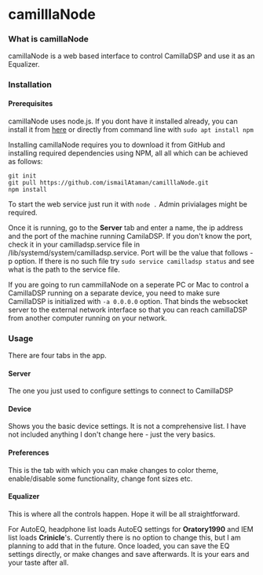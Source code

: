 # camilllaNode
### What is camillaNode
camillaNode is a web based interface to control CamillaDSP and use it as an Equalizer.


### Installation

#### Prerequisites 
camillaNode uses node.js. If you dont have it installed already, you can install it from [here](https://nodejs.org/en/download) or directly from command line with `sudo apt install npm`

Installing camillaNode requires you to download it from GitHub and installing required dependencies using NPM, all all which can be achieved as follows:

```
git init
git pull https://github.com/ismailAtaman/camilllaNode.git
npm install
```

To start the web service just run it with `node .` Admin privialages might be required.

Once it is running, go to the **Server** tab and enter a name, the ip address and the port of the machine running CamilaDSP. If you don't know the port,  check it in your camilladsp.service file in /lib/systemd/system/camilladsp.service. Port will be the value that follows -p option. If there is no such file try `sudo service camilladsp status` and see what is the path to the service file.

If you are going to run cammillaNode on a seperate PC or Mac to control a CamillaDSP running on a separate device, you need to make sure CamillaDSP is initialized with `-a 0.0.0.0` option. That binds the websocket server to the external network interface so that you can reach camillaDSP from another computer running on your network.

### Usage

There are four tabs in the app.

#### Server 
The one you just used to configure settings to connect to CamillaDSP

#### Device 
Shows you the basic device settings. It is not a comprehensive list. I have not included anything I don't change here - just the very basics.

#### Preferences 
This is the tab with which you can make changes to color theme, enable/disable some functionality, change font sizes etc.

#### Equalizer 
This is where all the controls happen. Hope it will be all straightforward. 

For AutoEQ, headphone list loads AutoEQ settings for **Oratory1990** and IEM list loads **Crinicle**'s. Currently there is no option to change this, but I am planning to add that in the future. Once loaded, you can save the EQ settings directly, or make changes and save afterwards. It is your ears and your taste after all.

